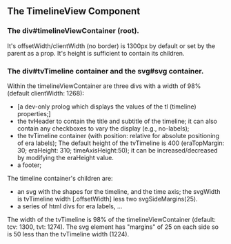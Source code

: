 ## The TimelineView Component

### The div#timelineViewContainer (root).

It's offsetWidth/clientWidth (no border) is 1300px by default or set by the parent as a prop. It's height is sufficient to contain its children.

### The div#tvTimeline container and the svg#svg container.

Within the timelineViewContainer are three divs with a width of 98% (default clientWidth: 1268):
  - [a dev-only prolog which displays the values of the tl (timeline) properties;]
  - the tvHeader to contain the title and subtitle of the timeline; it can also contain any checkboxes to vary the display (e.g., no-labels);
  - the tvTimeline container (with position: relative for absolute positioning of era labels); The default height of the tvTimeline is 400 (eraTopMargin: 30; eraHeight: 310; timeAxisHeight:50); it can be increased/decreased by modifying the eraHeight value.
  - a footer;

The timeline container's children are:
  - an svg with the shapes for the timeline, and the time axis; the svgWidth is tvTimeline width [.offsetWidth] less two svgSideMargins(25).
  - a series of html divs for era labels, ...

The width of the tvTimeline is 98% of the timelineViewContainer (default: tcv: 1300, tvt: 1274). The svg element has "margins" of 25 on each side so is 50 less than the tvTimeline width (1224).